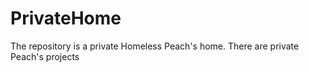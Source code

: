 # PrivateHome
The repository is a private Homeless Peach's home. There are private Peach's projects
